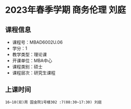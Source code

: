# 2023年春季学期 商务伦理 刘庭






## 课程信息

- 课程号：MBAD6002U.06
- 学分：1
- 教学类型：理论课
- 开课单位：MBA中心
- 课程类别：硕士
- 课程层次：研究生课程

## 上课时间

```
16~18(双)周 国金院1号楼302 :7(08:30~17:30) 刘庭
```

